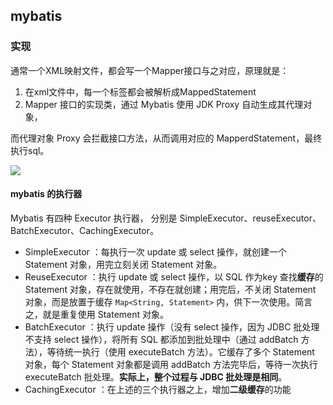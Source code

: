 ## mybatis

### 实现

通常一个XML映射文件，都会写一个Mapper接口与之对应，原理就是：

1. 在xml文件中，每一个标签都会被解析成MappedStatement
2. Mapper 接口的实现类，通过 Mybatis 使用 JDK Proxy 自动生成其代理对象，

而代理对象 Proxy 会拦截接口方法，从而调用对应的 MapperdStatement，最终执行sql。

![](http://static2.iocoder.cn/images/MyBatis/2020_03_15/02.png)

#### mybatis 的执行器

Mybatis 有四种 Executor 执行器， 分别是 SimpleExecutor、reuseExecutor、BatchExecutor、CachingExecutor。

- SimpleExecutor ：每执行一次 update 或 select 操作，就创建一个 Statement 对象，用完立刻关闭 Statement 对象。
- ReuseExecutor ：执行 update 或 select 操作，以 SQL 作为key 查找**缓存**的 Statement 对象，存在就使用，不存在就创建；用完后，不关闭 Statement 对象，而是放置于缓存 `Map<String, Statement>` 内，供下一次使用。简言之，就是重复使用 Statement 对象。
- BatchExecutor ：执行 update 操作（没有 select 操作，因为 JDBC 批处理不支持 select 操作），将所有 SQL 都添加到批处理中（通过 addBatch 方法），等待统一执行（使用 executeBatch 方法）。它缓存了多个 Statement 对象，每个 Statement 对象都是调用 addBatch 方法完毕后，等待一次执行 executeBatch 批处理。**实际上，整个过程与 JDBC 批处理是相同**。
- CachingExecutor ：在上述的三个执行器之上，增加**二级缓存**的功能
